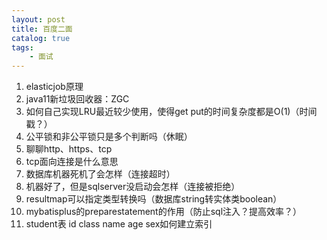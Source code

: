 ```yaml
---
layout: post
title: 百度二面
catalog: true
tags:
    - 面试
---
```


1.	elasticjob原理
2.	java11新垃圾回收器：ZGC
3.	如何自己实现LRU最近较少使用，使得get put的时间复杂度都是O(1)（时间戳？）
4.	公平锁和非公平锁只是多个判断吗（休眠）
5.	聊聊http、https、tcp
6.	tcp面向连接是什么意思
7.	数据库机器死机了会怎样（连接超时）
8.	机器好了，但是sqlserver没启动会怎样（连接被拒绝）
9.	resultmap可以指定类型转换吗（数据库string转实体类boolean）
10.	mybatisplus的preparestatement的作用（防止sql注入？提高效率？）
11.	student表 id class name age sex如何建立索引